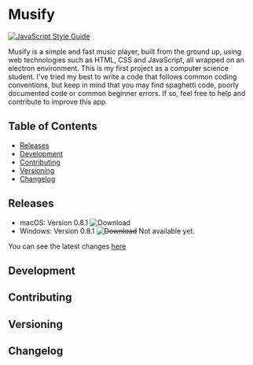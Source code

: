 
# Musify
[![JavaScript Style Guide](https://cdn.rawgit.com/standard/standard/master/badge.svg)](https://github.com/standard/standard)

Musify is a simple and fast music player, built from the ground up, using web technologies such as HTML, CSS and JavaScript, all wrapped on an electron environment.
This is my first project as a computer science student. I've tried my best to write a code that follows common coding conventions, but keep in mind that you may find spaghetti code, poorly documented code or common beginner errors. If so, feel free to help and contribute to improve this app.

## Table of Contents

 - [Releases](#releases)
 - [Development](#development)
 - [Contributing](#contributing)
 - [Versioning](#versioning)
 - [Changelog](#changelog)

## Releases
- macOS: Version 0.8.1
	![Download](http://)
- Windows: Version 0.8.1
	~~![Download](#)~~ Not available yet.

You can see the latest changes [here](#changelog)

## Development
## Contributing
## Versioning
## Changelog
